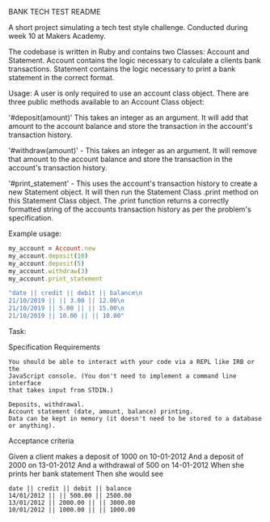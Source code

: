 BANK TECH TEST README

A short project simulating a tech test style challenge.  Conducted during week 10 at Makers Academy.

The codebase is written in Ruby and contains two Classes: Account and Statement.  Account contains the logic necessary to calculate a clients bank transactions.  Statement contains the logic necessary to print a bank statement in the correct format.

Usage: A user is only required to use an account class object. There are three public methods available to an Account Class object:

'#deposit(amount)'
This takes an integer as an argument. It will add that amount to the account balance and store the transaction in the account's transaction history.

'#withdraw(amount)' - This takes an integer as an argument. It will remove that amount to the account balance and store the transaction in the account's transaction history.

'#print_statement' - This uses the account's transaction history to create a new Statement object.  It will then run the Statement Class .print method on this Statement Class object.  The .print function returns a correctly formatted string of the accounts transaction history as per the problem's specification.

Example usage:

```ruby
my_account = Account.new
my_account.deposit(10)
my_account.deposit(5)
my_account.withdraw(3)
my_account.print_statement

"date || credit || debit || balance\n
21/10/2019 || || 3.00 || 12.00\n
21/10/2019 || 5.00 || || 15.00\n
21/10/2019 || 10.00 || || 10.00"
```

Task:

Specification
Requirements

    You should be able to interact with your code via a REPL like IRB or the
    JavaScript console. (You don't need to implement a command line interface
    that takes input from STDIN.)

    Deposits, withdrawal.
    Account statement (date, amount, balance) printing.
    Data can be kept in memory (it doesn't need to be stored to a database or anything).

Acceptance criteria

Given a client makes a deposit of 1000 on 10-01-2012
And a deposit of 2000 on 13-01-2012
And a withdrawal of 500 on 14-01-2012
When she prints her bank statement
Then she would see

```
date || credit || debit || balance
14/01/2012 || || 500.00 || 2500.00
13/01/2012 || 2000.00 || || 3000.00
10/01/2012 || 1000.00 || || 1000.00
```
